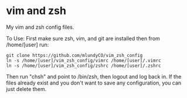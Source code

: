 vim and zsh
===========

My vim and zsh config files.

To Use: 
First make sure zsh, vim, and git are installed then from /home/[user] run:

    git clone https://github.com/mlundyCO/vim_zsh_config
    ln -s /home/[user]/vim_zsh_config/vimrc /home/[user]/.vimrc
    ln -s /home/[user]/vim_zsh_config/zshrc /home/[user]/.zshrc

Then run "chsh" and point to /bin/zsh, then logout and log back in.
If the files already exist and you don't want to save any configuration, you can just delete them.
